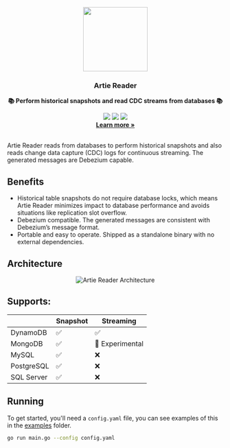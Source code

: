 <div align="center">
  <img height="150px" src="https://github.com/artie-labs/transfer/assets/4412200/238df0c7-6087-4ddc-b83b-24638212af6a"/>
  <h3>Artie Reader</h3>
  <p><b>📚 Perform historical snapshots and read CDC streams from databases 📚</b></p>
  <a href="https://artie.com/slack"><img src="https://img.shields.io/badge/slack-@artie-blue.svg?logo=slack"/></a>
  <a href="https://github.com/artie-labs/reader/blob/master/LICENSE.txt"><img src="https://user-images.githubusercontent.com/4412200/201544613-a7197bc4-8b61-4fc5-bf09-68ee10133fd7.svg"/></a>
  <img src="https://github.com/artie-labs/reader/actions/workflows/gha-go-test.yaml/badge.svg"/>
  <br/>
  <b><a target="_blank" href="https://artie.com" >Learn more »</a></b>
</div>
<br/>

Artie Reader reads from databases to perform historical snapshots and also reads change data capture (CDC) logs for continuous streaming. The generated messages are Debezium capable.

## Benefits
* Historical table snapshots do not require database locks, which means Artie Reader minimizes impact to database performance and avoids situations like replication slot overflow.
* Debezium compatible. The generated messages are consistent with Debezium’s message format.
* Portable and easy to operate. Shipped as a standalone binary with no external dependencies.

## Architecture
<div align="center">
  <img alt="Artie Reader Architecture" src="https://github.com/artie-labs/reader/assets/4412200/d088853a-1e2f-465e-b573-c19ad07e0f04"/>
</div>

## Supports:

|            | Snapshot | Streaming       |
|------------|----------|-----------------|
| DynamoDB   | ✅        | ✅               |
| MongoDB    | ✅        | 🚧 Experimental |
| MySQL      | ✅        | ❌               |
| PostgreSQL | ✅        | ❌               |
| SQL Server | ✅        | ❌               |


## Running

To get started, you'll need a `config.yaml` file, you can see examples of this in the [examples](https://github.com/artie-labs/reader/tree/master/examples) folder.

```bash
go run main.go --config config.yaml
```
